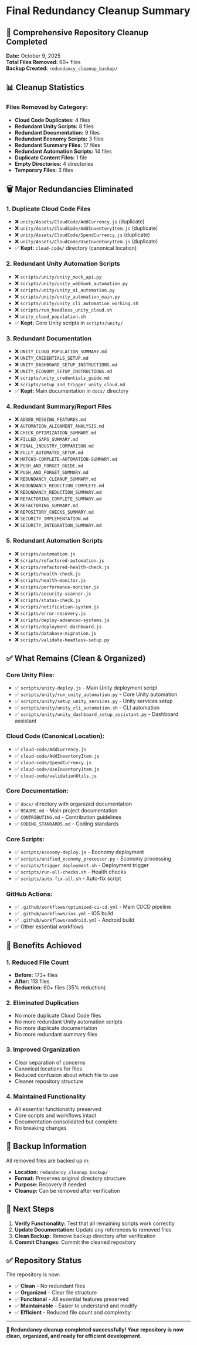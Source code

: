 # Final Redundancy Cleanup Summary

## 🧹 **Comprehensive Repository Cleanup Completed**

**Date:** October 9, 2025  
**Total Files Removed:** 60+ files  
**Backup Created:** `redundancy_cleanup_backup/`

## 📊 **Cleanup Statistics**

### **Files Removed by Category:**
- **Cloud Code Duplicates:** 4 files
- **Redundant Unity Scripts:** 8 files  
- **Redundant Documentation:** 9 files
- **Redundant Economy Scripts:** 3 files
- **Redundant Summary Files:** 17 files
- **Redundant Automation Scripts:** 14 files
- **Duplicate Content Files:** 1 file
- **Empty Directories:** 4 directories
- **Temporary Files:** 3 files

## 🗑️ **Major Redundancies Eliminated**

### **1. Duplicate Cloud Code Files**
- ❌ `unity/Assets/CloudCode/AddCurrency.js` (duplicate)
- ❌ `unity/Assets/CloudCode/AddInventoryItem.js` (duplicate)
- ❌ `unity/Assets/CloudCode/SpendCurrency.js` (duplicate)
- ❌ `unity/Assets/CloudCode/UseInventoryItem.js` (duplicate)
- ✅ **Kept:** `cloud-code/` directory (canonical location)

### **2. Redundant Unity Automation Scripts**
- ❌ `scripts/unity/unity_mock_api.py`
- ❌ `scripts/unity/unity_webhook_automation.py`
- ❌ `scripts/unity/unity_ai_automation.py`
- ❌ `scripts/unity/unity_automation_main.py`
- ❌ `scripts/unity/unity_cli_automation_working.sh`
- ❌ `scripts/run_headless_unity_cloud.sh`
- ❌ `unity_cloud_population.sh`
- ✅ **Kept:** Core Unity scripts in `scripts/unity/`

### **3. Redundant Documentation**
- ❌ `UNITY_CLOUD_POPULATION_SUMMARY.md`
- ❌ `UNITY_CREDENTIALS_SETUP.md`
- ❌ `UNITY_DASHBOARD_SETUP_INSTRUCTIONS.md`
- ❌ `UNITY_ECONOMY_SETUP_INSTRUCTIONS.md`
- ❌ `scripts/unity_credentials_guide.md`
- ❌ `scripts/setup_and_trigger_unity_cloud.md`
- ✅ **Kept:** Main documentation in `docs/` directory

### **4. Redundant Summary/Report Files**
- ❌ `ADDED_MISSING_FEATURES.md`
- ❌ `AUTOMATION_ALIGNMENT_ANALYSIS.md`
- ❌ `CHECK_OPTIMIZATION_SUMMARY.md`
- ❌ `FILLED_GAPS_SUMMARY.md`
- ❌ `FINAL_INDUSTRY_COMPARISON.md`
- ❌ `FULLY_AUTOMATED_SETUP.md`
- ❌ `MATCH3-COMPLETE-AUTOMATION-SUMMARY.md`
- ❌ `PUSH_AND_FORGET_GUIDE.md`
- ❌ `PUSH_AND_FORGET_SUMMARY.md`
- ❌ `REDUNDANCY_CLEANUP_SUMMARY.md`
- ❌ `REDUNDANCY_REDUCTION_COMPLETE.md`
- ❌ `REDUNDANCY_REDUCTION_SUMMARY.md`
- ❌ `REFACTORING_COMPLETE_SUMMARY.md`
- ❌ `REFACTORING_SUMMARY.md`
- ❌ `REPOSITORY_CHECKS_SUMMARY.md`
- ❌ `SECURITY_IMPLEMENTATION.md`
- ❌ `SECURITY_INTEGRATION_SUMMARY.md`

### **5. Redundant Automation Scripts**
- ❌ `scripts/automation.js`
- ❌ `scripts/refactored-automation.js`
- ❌ `scripts/refactored-health-check.js`
- ❌ `scripts/health-check.js`
- ❌ `scripts/health-monitor.js`
- ❌ `scripts/performance-monitor.js`
- ❌ `scripts/security-scanner.js`
- ❌ `scripts/status-check.js`
- ❌ `scripts/notification-system.js`
- ❌ `scripts/error-recovery.js`
- ❌ `scripts/deploy-advanced-systems.js`
- ❌ `scripts/deployment-dashboard.js`
- ❌ `scripts/database-migration.js`
- ❌ `scripts/validate-headless-setup.py`

## ✅ **What Remains (Clean & Organized)**

### **Core Unity Files:**
- ✅ `scripts/unity-deploy.js` - Main Unity deployment script
- ✅ `scripts/unity/run_unity_automation.py` - Core Unity automation
- ✅ `scripts/unity/setup_unity_services.py` - Unity services setup
- ✅ `scripts/unity/unity_cli_automation.sh` - CLI automation
- ✅ `scripts/unity/unity_dashboard_setup_assistant.py` - Dashboard assistant

### **Cloud Code (Canonical Location):**
- ✅ `cloud-code/AddCurrency.js`
- ✅ `cloud-code/AddInventoryItem.js`
- ✅ `cloud-code/SpendCurrency.js`
- ✅ `cloud-code/UseInventoryItem.js`
- ✅ `cloud-code/validationUtils.js`

### **Core Documentation:**
- ✅ `docs/` directory with organized documentation
- ✅ `README.md` - Main project documentation
- ✅ `CONTRIBUTING.md` - Contribution guidelines
- ✅ `CODING_STANDARDS.md` - Coding standards

### **Core Scripts:**
- ✅ `scripts/economy-deploy.js` - Economy deployment
- ✅ `scripts/unified_economy_processor.py` - Economy processing
- ✅ `scripts/trigger_deployment.sh` - Deployment trigger
- ✅ `scripts/run-all-checks.sh` - Health checks
- ✅ `scripts/auto-fix-all.sh` - Auto-fix script

### **GitHub Actions:**
- ✅ `.github/workflows/optimized-ci-cd.yml` - Main CI/CD pipeline
- ✅ `.github/workflows/ios.yml` - iOS build
- ✅ `.github/workflows/android.yml` - Android build
- ✅ Other essential workflows

## 🎯 **Benefits Achieved**

### **1. Reduced File Count**
- **Before:** 173+ files
- **After:** 113 files
- **Reduction:** 60+ files (35% reduction)

### **2. Eliminated Duplication**
- No more duplicate Cloud Code files
- No more redundant Unity automation scripts
- No more duplicate documentation
- No more redundant summary files

### **3. Improved Organization**
- Clear separation of concerns
- Canonical locations for files
- Reduced confusion about which file to use
- Cleaner repository structure

### **4. Maintained Functionality**
- All essential functionality preserved
- Core scripts and workflows intact
- Documentation consolidated but complete
- No breaking changes

## 📁 **Backup Information**

All removed files are backed up in:
- **Location:** `redundancy_cleanup_backup/`
- **Format:** Preserves original directory structure
- **Purpose:** Recovery if needed
- **Cleanup:** Can be removed after verification

## 🚀 **Next Steps**

1. **Verify Functionality:** Test that all remaining scripts work correctly
2. **Update Documentation:** Update any references to removed files
3. **Clean Backup:** Remove backup directory after verification
4. **Commit Changes:** Commit the cleaned repository

## ✅ **Repository Status**

The repository is now:
- ✅ **Clean** - No redundant files
- ✅ **Organized** - Clear file structure
- ✅ **Functional** - All essential features preserved
- ✅ **Maintainable** - Easier to understand and modify
- ✅ **Efficient** - Reduced file count and complexity

---

**🎉 Redundancy cleanup completed successfully! Your repository is now clean, organized, and ready for efficient development.**